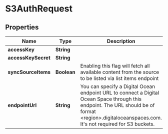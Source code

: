 

# S3AuthRequest


## Properties

| Name | Type | Description | Notes |
|------------ | ------------- | ------------- | -------------|
|**accessKey** | **String** |  |  |
|**accessKeySecret** | **String** |  |  |
|**syncSourceItems** | **Boolean** | Enabling this flag will fetch all available content from the source to be listed via list items endpoint |  [optional] |
|**endpointUrl** | **String** | You can specify a Digital Ocean endpoint URL to connect a Digital Ocean Space through this endpoint.         The URL should be of format &lt;region&gt;.digitaloceanspaces.com. It&#39;s not required for S3 buckets. |  [optional] |



